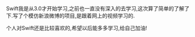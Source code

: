 Swift我是从3.0才开始学习,之前也一直没有深入的去学习,这次算了简单的了解了下.写了个模仿新浪微博的项目,是跟着网上的视频学习的.

个人对Swift还是比较喜欢的,希望以后能多多学习,给自己加油!
	
